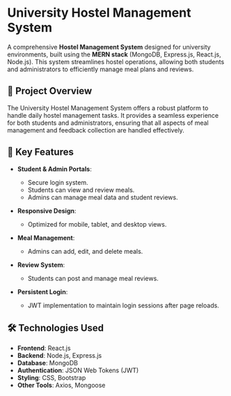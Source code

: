 # University Hostel Management System

A comprehensive **Hostel Management System** designed for university environments, built using the **MERN stack** (MongoDB, Express.js, React.js, Node.js). This system streamlines hostel operations, allowing both students and administrators to efficiently manage meal plans and reviews.

## 🚀 Project Overview

The University Hostel Management System offers a robust platform to handle daily hostel management tasks. It provides a seamless experience for both students and administrators, ensuring that all aspects of meal management and feedback collection are handled effectively.

## 🎯 Key Features

- **Student & Admin Portals**:  
  - Secure login system.
  - Students can view and review meals.
  - Admins can manage meal data and student reviews.

- **Responsive Design**:  
  - Optimized for mobile, tablet, and desktop views.

- **Meal Management**:  
  - Admins can add, edit, and delete meals.

- **Review System**:  
  - Students can post and manage meal reviews.

- **Persistent Login**:  
  - JWT implementation to maintain login sessions after page reloads.

## 🛠️ Technologies Used

- **Frontend**: React.js
- **Backend**: Node.js, Express.js
- **Database**: MongoDB
- **Authentication**: JSON Web Tokens (JWT)
- **Styling**: CSS, Bootstrap
- **Other Tools**: Axios, Mongoose


